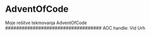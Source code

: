 # AdventOfCode

Moje rešitve tekmovanja AdventOfCode
###################################
AOC handle: Vid Urh
